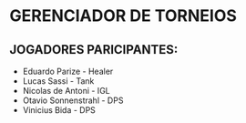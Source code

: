 # GERENCIADOR DE TORNEIOS
## JOGADORES PARICIPANTES: 
- Eduardo Parize - Healer
- Lucas Sassi - Tank
- Nicolas de Antoni - IGL
- Otavio Sonnenstrahl - DPS
- Vinicius Bida - DPS
